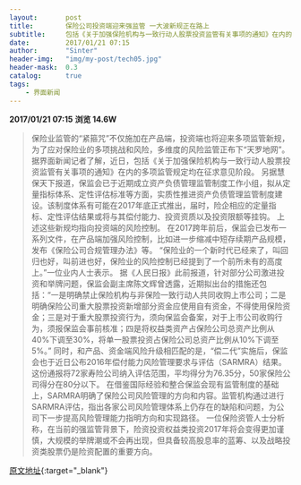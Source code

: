 ```yaml
---
layout:       post
title:        保险公司投资端迎来强监管 一大波新规正在路上
subtitle:     包括《关于加强保险机构与一致行动人股票投资监管有关事项的通知》在内的多项监管规定均在征求意见阶段。
date:         2017/01/21 07:15
author:       "Sinter"
header-img:   "img/my-post/tech05.jpg"
header-mask:  0.3
catalog:      true
tags:
    - 界面新闻
---
```


**2017/01/21 07:15**  **浏览 14.6W**

> 保险业监管的“紧箍咒”不仅施加在产品端，投资端也将迎来多项监管新规，为了应对保险业的多项挑战和风险，多维度的风险监管正布下“天罗地网”。
据界面新闻记者了解，近日，包括《关于加强保险机构与一致行动人股票投资监管有关事项的通知》在内的多项监管规定均在征求意见阶段。
另据慧保天下报道，保监会已于近期成立资产负债管理监管制度工作小组，拟从定量指标体系、定性评估标准等方面，实质性推进资产负债管理监管制度建设。该制度体系有可能在2017年底正式推出，届时，险企相应的定量指标、定性评估结果或将与其偿付能力、投资资质以及投资限额等挂钩。
上述这些新规均指向投资端的风险控制。
在2017跨年前后，保监会已发布一系列文件，在产品端加强风险控制，比如进一步缩减中短存续期产品规模，发布《保险公司合规管理办法》等。
“保险业的一个新时代已经来了，叫回归也好，叫前进也好，保险业的风险控制已经提到了一个前所未有的高度上。”一位业内人士表示。
据《人民日报》此前报道，针对部分公司激进投资和举牌问题，保监会副主席陈文辉曾透露，近期拟出台的措施还包括：“一是明确禁止保险机构与非保险一致行动人共同收购上市公司；二是明确保险公司重大股票投资新增部分资金应使用自有资金，不得使用保险资金；三是对于重大股票投资行为，须向保监会备案，对于上市公司收购行为，须报保监会事前核准；四是将权益类资产占保险公司总资产比例从40%下调至30%，将单一股票投资占保险公司总资产比例从10%下调至5%。”
同时，和产品、资金端风险升级相匹配的是，“偿二代”实施后，保监会也于近日公布2016年偿付能力风险管理要求与评估（SARMRA）结果。这份通报将72家寿险公司纳入评估范围，平均得分为76.35分，50家保险公司得分在80分以下。
在借鉴国际经验和整合保监会现有监管制度的基础上，SARMRA明确了保险公司风险管理的方向和内容。监管机构通过进行SARMRA评估，指出各家公司风险管理体系上仍存在的缺陷和问题，为公司下一步提高风险管理能力指明方向和实现路径。
一位保险资管人士分析称，在当前的强监管背景下，险资投资权益类投资2017年将会变得更加谨慎，大规模的举牌潮或不会再出现，但具备较高股息率的蓝筹、以及战略投资类股票仍是险资配置的重要方向。


[原文地址](http://www.jiemian.com/article/1082555.html){:target="_blank"}



